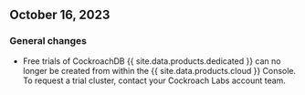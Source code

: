 ## October 16, 2023

<h3 id="2023-10-16-general-changes"> General changes </h3>

- Free trials of CockroachDB {{ site.data.products.dedicated }} can no longer be created from within the {{ site.data.products.cloud }} Console. To request a trial cluster, contact your Cockroach Labs account team.